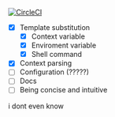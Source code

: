 [![CircleCI](https://circleci.com/gh/SolitudeSF/ntr.svg?style=svg)](https://circleci.com/gh/SolitudeSF/ntr)
- [x] Template substitution
  - [x] Context variable
  - [x] Enviroment variable
  - [x] Shell command
- [x] Context parsing
- [ ] Configuration (?????)
- [ ] Docs
- [ ] Being concise and intuitive

i dont even know
